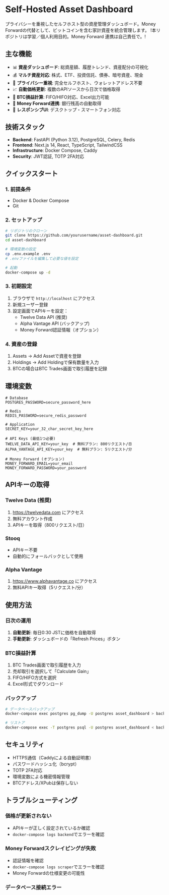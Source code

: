 # Self-Hosted Asset Dashboard

プライバシーを重視したセルフホスト型の資産管理ダッシュボード。Money Forwardの代替として、ビットコインを含む家計資産を統合管理します。
!本リポジトリは学習／個人利用目的。Money Forward 連携は自己責任で。!

## 主な機能

- 📊 **資産ダッシュボード**: 総資産額、履歴トレンド、資産配分の可視化
- 💰 **マルチ資産対応**: 株式、ETF、投資信託、債券、暗号資産、現金
- 🔐 **プライバシー重視**: 完全セルフホスト、ウォレットアドレス不要
- 📈 **自動価格更新**: 複数のAPIソースから日次で価格取得
- 💸 **BTC損益計算**: FIFO/HIFO対応、Excel出力可能
- 🏦 **Money Forward連携**: 銀行残高の自動取得
- 📱 **レスポンシブUI**: デスクトップ・スマートフォン対応

## 技術スタック

- **Backend**: FastAPI (Python 3.12), PostgreSQL, Celery, Redis
- **Frontend**: Next.js 14, React, TypeScript, TailwindCSS
- **Infrastructure**: Docker Compose, Caddy
- **Security**: JWT認証, TOTP 2FA対応

## クイックスタート

### 1. 前提条件

- Docker & Docker Compose
- Git

### 2. セットアップ

```bash
# リポジトリのクローン
git clone https://github.com/yourusername/asset-dashboard.git
cd asset-dashboard

# 環境変数の設定
cp .env.example .env
# .envファイルを編集して必要な値を設定

# 起動
docker-compose up -d
```

### 3. 初期設定

1. ブラウザで `http://localhost` にアクセス
2. 新規ユーザー登録
3. 設定画面でAPIキーを設定：
   - Twelve Data API (推奨)
   - Alpha Vantage API (バックアップ)
   - Money Forward認証情報（オプション）

### 4. 資産の登録

1. Assets → Add Assetで資産を登録
2. Holdings → Add Holdingで保有数量を入力
3. BTCの場合はBTC Trades画面で取引履歴を記録

## 環境変数

```env
# Database
POSTGRES_PASSWORD=secure_password_here

# Redis  
REDIS_PASSWORD=secure_redis_password

# Application
SECRET_KEY=your_32_char_secret_key_here

# API Keys (最低1つ必要)
TWELVE_DATA_API_KEY=your_key  # 無料プラン: 800リクエスト/日
ALPHA_VANTAGE_API_KEY=your_key  # 無料プラン: 5リクエスト/分

# Money Forward (オプション)
MONEY_FORWARD_EMAIL=your_email
MONEY_FORWARD_PASSWORD=your_password
```

## APIキーの取得

### Twelve Data (推奨)
1. https://twelvedata.com にアクセス
2. 無料アカウント作成
3. APIキーを取得（800リクエスト/日）

### Stooq
- APIキー不要
- 自動的にフォールバックとして使用

### Alpha Vantage
1. https://www.alphavantage.co にアクセス
2. 無料APIキー取得（5リクエスト/分）

## 使用方法

### 日次の運用

1. **自動更新**: 毎日0:30 JSTに価格を自動取得
2. **手動更新**: ダッシュボードの「Refresh Prices」ボタン

### BTC損益計算

1. BTC Trades画面で取引履歴を入力
2. 売却取引を選択して「Calculate Gain」
3. FIFO/HIFO方式を選択
4. Excel形式でダウンロード

### バックアップ

```bash
# データベースバックアップ
docker-compose exec postgres pg_dump -U postgres asset_dashboard > backup.sql

# リストア
docker-compose exec -T postgres psql -U postgres asset_dashboard < backup.sql
```

## セキュリティ

- HTTPS通信（Caddyによる自動証明書）
- パスワードハッシュ化（bcrypt）
- TOTP 2FA対応
- 環境変数による機密情報管理
- BTCアドレス/XPubは保存しない

## トラブルシューティング

### 価格が更新されない
- APIキーが正しく設定されているか確認
- `docker-compose logs backend`でエラーを確認

### Money Forwardスクレイピングが失敗
- 認証情報を確認
- `docker-compose logs scraper`でエラーを確認
- Money Forwardの仕様変更の可能性

### データベース接続エラー
```bash
